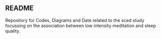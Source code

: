 ## README

Repository for Codes, Diagrams and Date related to the sced study focussing on the association between low intensity meditation and sleep quality.